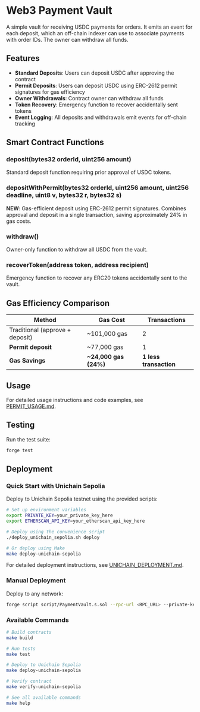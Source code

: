 # Web3 Payment Vault

A simple vault for receiving USDC payments for orders. It emits an event for each deposit, which an off-chain indexer can use to associate payments with order IDs. The owner can withdraw all funds.

## Features

- **Standard Deposits**: Users can deposit USDC after approving the contract
- **Permit Deposits**: Users can deposit USDC using ERC-2612 permit signatures for gas efficiency
- **Owner Withdrawals**: Contract owner can withdraw all funds
- **Token Recovery**: Emergency function to recover accidentally sent tokens
- **Event Logging**: All deposits and withdrawals emit events for off-chain tracking

## Smart Contract Functions

### deposit(bytes32 orderId, uint256 amount)

Standard deposit function requiring prior approval of USDC tokens.

### depositWithPermit(bytes32 orderId, uint256 amount, uint256 deadline, uint8 v, bytes32 r, bytes32 s)

**NEW**: Gas-efficient deposit using ERC-2612 permit signatures. Combines approval and deposit in a single transaction, saving approximately 24% in gas costs.

### withdraw()

Owner-only function to withdraw all USDC from the vault.

### recoverToken(address token, address recipient)

Emergency function to recover any ERC20 tokens accidentally sent to the vault.

## Gas Efficiency Comparison

| Method | Gas Cost | Transactions |
|--------|----------|-------------|
| Traditional (approve + deposit) | ~101,000 gas | 2 |
| **Permit deposit** | ~77,000 gas | 1 |
| **Gas Savings** | **~24,000 gas (24%)** | **1 less transaction** |

## Usage

For detailed usage instructions and code examples, see [PERMIT_USAGE.md](docs/PERMIT_USAGE.md).

## Testing

Run the test suite:

```bash
forge test
```

## Deployment

### Quick Start with Unichain Sepolia

Deploy to Unichain Sepolia testnet using the provided scripts:

```bash
# Set up environment variables
export PRIVATE_KEY=your_private_key_here
export ETHERSCAN_API_KEY=your_etherscan_api_key_here

# Deploy using the convenience script
./deploy_unichain_sepolia.sh deploy

# Or deploy using Make
make deploy-unichain-sepolia
```

For detailed deployment instructions, see [UNICHAIN_DEPLOYMENT.md](UNICHAIN_DEPLOYMENT.md).

### Manual Deployment

Deploy to any network:

```bash
forge script script/PaymentVault.s.sol --rpc-url <RPC_URL> --private-key <PRIVATE_KEY> --broadcast
```

### Available Commands

```bash
# Build contracts
make build

# Run tests
make test

# Deploy to Unichain Sepolia
make deploy-unichain-sepolia

# Verify contract
make verify-unichain-sepolia

# See all available commands
make help
```

